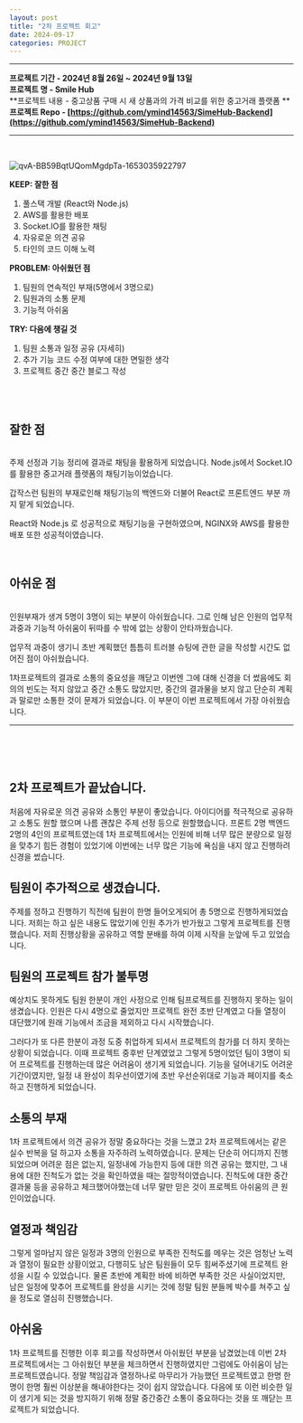```yaml
---
layout: post
title: "2차 프로젝트 회고"
date: 2024-09-17
categories: PROJECT
---
```


<hr>

**프로젝트 기간 - 2024년 8월 26일 ~ 2024년 9월 13일** <br>
**프로젝트 명 - Smile Hub** <br>
**프로젝트 내용 - 중고상품 구매 시 새 상품과의 가격 비교를 위한 중고거래 플랫폼 ** <br>
**프로젝트 Repo - [https://github.com/ymind14563/SimeHub-Backend](https://github.com/ymind14563/SimeHub-Backend)**

<hr>


<br>

![qvA-BB59BqtUQomMgdpTa-1653035922797](https://github.com/user-attachments/assets/2409058b-4d8e-457a-bcf7-edbd1f0eb8e4)


**KEEP: 잘한 점**

1. 풀스택 개발 (React와 Node.js)
2. AWS를 활용한 배포
3. Socket.IO를 활용한 채팅
4. 자유로운 의견 공유
5. 타인의 코드 이해 노력



**PROBLEM: 아쉬웠던 점**

1. 팀원의 연속적인 부재(5명에서 3명으로)
2. 팀원과의 소통 문제
3. 기능적 아쉬움


**TRY: 다음에 챙길 것**

1. 팀원 소통과 일정 공유 (자세히)
2. 추가 기능 코드 수정 여부에 대한 면밀한 생각
3. 프로젝트 중간 중간 블로그 작성

<br>
<br>


<h2>잘한 점</h2><br> 
주제 선정과 기능 정리에 결과로 채팅을 활용하게 되었습니다.
Node.js에서 Socket.IO를 활용한 중고거래 플렛폼의 채팅기능이었습니다.

갑작스런 팀원의 부재로인해 채팅기능의 백엔드와 
더불어 React로 프론트엔드 부분 까지 맡게 되었습니다.

React와 Node.js 로 성공적으로 채팅기능을 구현하였으며, 
NGINX와 AWS를 활용한 배포 또한 성공적이였습니다.

<br>

<h2>아쉬운 점</h2><br> 
인원부재가 생겨 5명이 3명이 되는 부분이 아쉬웠습니다. 
그로 인해 남은 인원의 업무적 과중과 기능적 아쉬움이 뒤따를 수 밖에 없는 상황이 안타까웠습니다.

업무적 과중이 생기니 초반 계획했던 틈틈히 트러블 슈팅에 관한 글을 작성할 시간도 없어진 점이 아쉬웠습니다.

1차프로젝트의 결과로 소통의 중요성을 깨닫고 이번엔 그에 대해 신경을 더 썼음에도
회의의 빈도는 적지 않았고 중간 소통도 많았지만,
중간의 결과물을 보지 않고 단순히 계획과 말로만 소통한 것이 문제가 되었습니다.
이 부분이 이번 프로젝트에서 가장 아쉬웠습니다.


<hr>
<br>
<br>
<br>

## 2차 프로젝트가 끝났습니다.

처음에 자유로운 의견 공유와 소통인 부분이 좋았습니다.
아이디어를 적극적으로 공유하고 소통도 원할 했으며 나름 괜찮은 주제 선정 등으로 원할했습니다.
프론트 2명 백엔드 2명의 4인의 프로젝트였는데 1차 프로젝트에서는 인원에 비해 너무 많은 분량으로 일정을 맞추기 힘든 경험이 있었기에 이번에는 너무 많은 기능에 욕심을 내지 않고 진행하려 신경을 썼습니다.

## 팀원이 추가적으로 생겼습니다.

주제를 정하고 진행하기 직전에 팀원이 한명 들어오게되어 총 5명으로 진행하게되었습니다.
저희는 하고 싶은 내용도 많았기에 인원 추가가 반가웠고 그렇게 프로젝트를 진행했습니다.
저희 진행상황을 공유하고 역할 분배를 하여 이제 시작을 눈앞에 두고 있었습니다.


## 팀원의 프로젝트 참가 불투명

예상치도 못하게도 팀원 한분이 개인 사정으로 인해 팀프로젝트를 진행하지 못하는 일이 생겼습니다.
인원은 다시 4명으로 줄었지만 프로젝트 완전 초반 단계였고
다들 열정이 대단했기에 원래 기능에서 조금을 제외하고 다시 시작했습니다.

그러다가 또 다른 한분이 과정 도중 취업하게 되셔서 프로젝트의 참가를 더 하지 못하는 상황이 되었습니다.
이때 프로젝트 중후반 단계였었고 그렇게 5명이었던 팀이 3명이 되어 프로젝트를 진행하는데 많은 어려움이 생기게 되었습니다.
기능을 덜어내기도 어려운 기간이였지만, 일정 내 완성이 최우선이였기에 초반 우선순위대로 기능과 페이지를 축소하고 진행하게 되었습니다.


## 소통의 부재

1차 프로젝트에서 의견 공유가 정말 중요하다는 것을 느꼈고 2차 프로젝트에서는 같은 실수 반복을 덜 하고자 소통을 자주하려 노력하였습니다. 문제는 단순히 어디까지 진행되었으며 어려운 점은 없는지, 일정내에 가능한지 등에 대한 의견 공유는 했지만,
그 내용에 대한 진척도가 없는 것을 확인하였을 때는 절망적이였습니다.
진척도에 대한 중간 결과물 등을 공유하고 체크했어야했는데 너무 말만 믿은 것이 프로젝트 아쉬움의 큰 원인이었습니다.

## 열정과 책임감

그렇게 얼마남지 않은 일정과 3명의 인원으로 부족한 진척도를 메우는 것은 엄청난 노력과 열정이 필요한 상황이었고,
다행히도 남은 팀원들이 모두 힘써주셨기에 프로젝트 완성을 시킬 수 있었습니다.
물론 초반에 계획한 바에 비하면 부족한 것은 사실이었지만, 남은 일정에 맞추어 프로젝트를 완성을 시키는 것에 정말 팀원 분들께 박수를 쳐주고 싶을 정도로 열심히 진행했습니다.

## 아쉬움

1차 프로젝트를 진행한 이후 회고를 작성하면서 아쉬웠던 부분을 남겼었는데
이번 2차 프로젝트에서는 그 아쉬웠던 부분을 체크하면서 진행하였지만 그럼에도 아쉬움이 남는 프로젝트였습니다.
정말 책임감과 열정하나로 마무리가 가능했던 프로젝트였고 한명 한명이 한명 훨씬 이상분을 해내야한다는 것이 쉽지 않았습니다.
다음에 또 이런 비슷한 일이 생기게 되는 것을 방지하기 위해 정말 중간중간 소통이 중요하다는 것을 또 깨닫는 프로젝트가 되었습니다.







